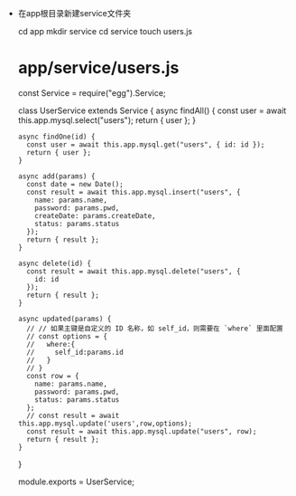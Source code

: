 * 在app根目录新建service文件夹

    cd app
    mkdir service
    cd service
    touch users.js

    # app/service/users.js
    const Service = require("egg").Service;

    class UserService extends Service {
      async findAll() {
        const user = await this.app.mysql.select("users");
        return { user };
      }

      async findOne(id) {
        const user = await this.app.mysql.get("users", { id: id });
        return { user };
      }

      async add(params) {
        const date = new Date();
        const result = await this.app.mysql.insert("users", {
          name: params.name,
          password: params.pwd,
          createDate: params.createDate,
          status: params.status
        });
        return { result };
      }

      async delete(id) {
        const result = await this.app.mysql.delete("users", {
          id: id
        });
        return { result };
      }

      async updated(params) {
        // // 如果主键是自定义的 ID 名称，如 self_id，则需要在 `where` 里面配置
        // const options = {
        //   where:{
        //     self_id:params.id
        //   }
        // }
        const row = {
          name: params.name,
          password: params.pwd,
          status: params.status
        };
        // const result = await this.app.mysql.update('users',row,options);
        const result = await this.app.mysql.update("users", row);
        return { result };
      }
    }

    module.exports = UserService;





